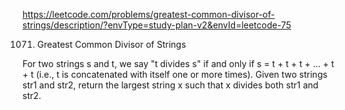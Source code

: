 https://leetcode.com/problems/greatest-common-divisor-of-strings/description/?envType=study-plan-v2&envId=leetcode-75

1071. Greatest Common Divisor of Strings
      
For two strings s and t, we say "t divides s" if and only if s = t + t + t + ... + t + t (i.e., t is concatenated with itself one or more times).
Given two strings str1 and str2, return the largest string x such that x divides both str1 and str2.

